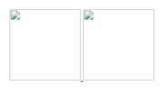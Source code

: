  <div>
  <a href="https://github.com/xxxHypeBoi">
  <img height="125em" src="https://github-readme-stats.vercel.app/api?username=xxxHypeBoi&show_icons=true&theme=dracula&include_all_commits=true&count_private=true"/>
  <img height="125em" src="https://github-readme-stats.vercel.app/api/top-langs/?username=xxxHypeBoi&layout=compact&langs_count=7&theme=dracula"/>
</div>
<!---
xxxHypeBoi/xxxHypeBoi is a ✨ special ✨ repository because its `README.md` (this file) appears on your GitHub profile.
You can click the Preview link to take a look at your changes.
--->
